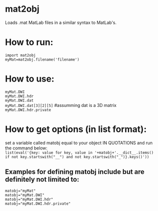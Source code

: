 # mat2obj
Loads .mat MatLab files in a similar syntax to MatLab's.   
      
# How to run:
`import mat2obj`   
`myMat=mat2obj.filename('filename')`   
      
# How to use:
`myMat.DWI`   
`myMat.DWI.hdr`   
`myMat.DWI.dat`    
`myMat.DWI.dat[3][2][5]` #assumming dat is a 3D matrix     
`myMat.DWI.hdr.private`     
       
# How to get options (in list format):
set a variable called matobj equal to your object IN QUOTATIONS and run the command below:         
`list(eval('{key: value for key, value in '+matobj+'.__dict__.items() if not key.startswith("__") and not key.startswith("_")}.keys()'))`
       
## Examples for defining matobj include but are definitely not limited to:       
`matobj="myMat"`     
`matobj="myMat.DWI"`   
`matobj="myMat.DWI.hdr"`   
`matobj="myMat.DWI.hdr.private"`   
